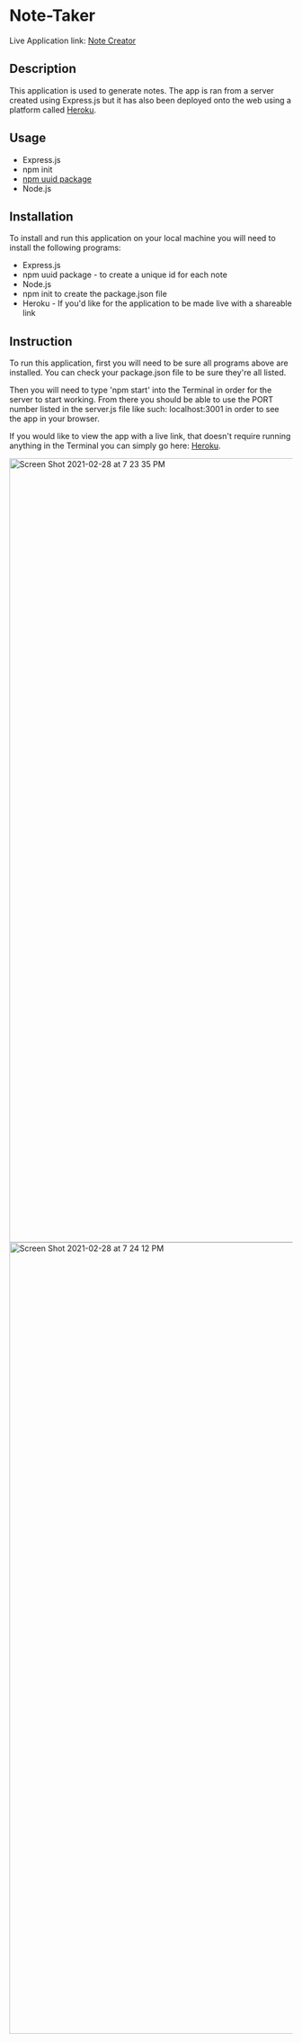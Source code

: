 # Note-Taker
Live Application link: <a href="https://note-creater.herokuapp.com/notes" target="_blank">Note Creator</a>

## Description 
This application is used to generate notes. The app is ran from a server created using Express.js but it has also been deployed onto the web using a platform called <a href="https://www.heroku.com" target="_blank">Heroku</a>.  


## Usage
* Express.js
* npm init
* <a href=" https://www.npmjs.com/package/uuid" target="_blank">npm uuid package</a>
* Node.js


## Installation
To install and run this application on your local machine you will need to install the following programs:
* Express.js
* npm uuid package - to create a unique id for each note
* Node.js
* npm init to create the package.json file
* Heroku - If you'd like for the application to be made live with a shareable link


## Instruction
To run this application, first you will need to be sure all programs above are installed. You can check your package.json file to be sure they're all listed.

Then you will need to type 'npm start' into the Terminal in order for the server to start working. From there you should be able to use the PORT number listed in the server.js file like such: localhost:3001 in order to see the app in your browser.



If you would like to view the app with a live link, that doesn't require running anything in the Terminal you can simply go here: <a href="https://note-creater.herokuapp.com/notes" target="_blank">Heroku</a>.

<img width="1394" alt="Screen Shot 2021-02-28 at 7 23 35 PM" src="https://user-images.githubusercontent.com/40181569/109442702-8bdb6f00-79fe-11eb-9e95-31009b3e4c90.png">

<img width="1407" alt="Screen Shot 2021-02-28 at 7 24 12 PM" src="https://user-images.githubusercontent.com/40181569/109442798-b7f6f000-79fe-11eb-9b69-8192940615b2.png">

